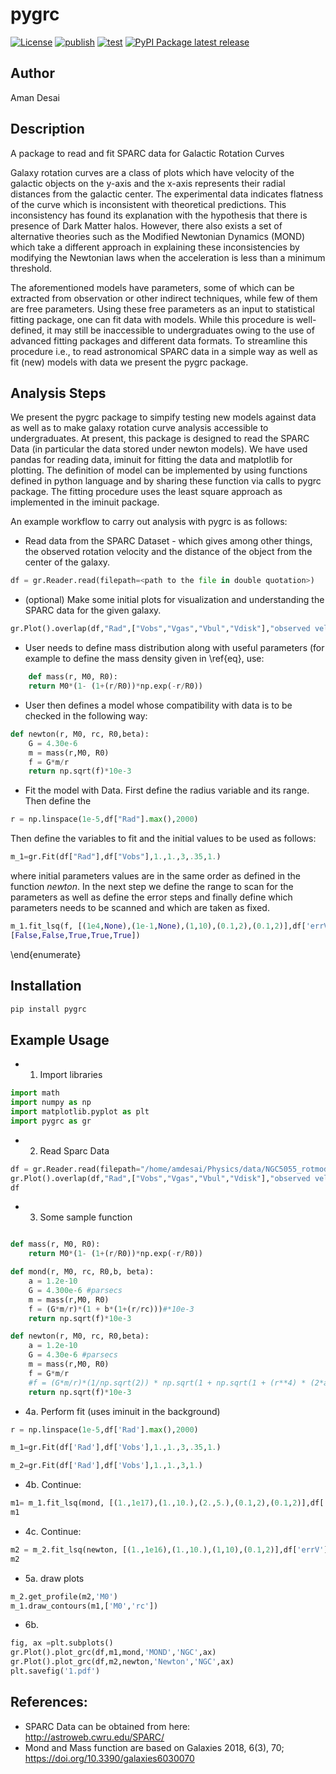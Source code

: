 # pygrc

[![License](https://img.shields.io/github/license/amanmdesai/pygrc)](https://github.com/amanmdesai/pygrc/blob/master/LICENSE.txt)
[![publish](https://github.com/amanmdesai/pygrc/actions/workflows/publish.yml/badge.svg)](https://github.com/amanmdesai/pygrc/actions/workflows/publish.yml)
[![test](https://github.com/amanmdesai/pygrc/actions/workflows/test.yaml/badge.svg)](https://github.com/amanmdesai/pygrc/actions/workflows/test.yaml)
[![PyPI Package latest release](https://img.shields.io/pypi/v/pygrc.svg)](https://pypi.python.org/pypi/pygrc)

## Author

Aman Desai

##  Description

A package to read and fit SPARC data for Galactic Rotation Curves


Galaxy rotation curves are a class of plots which have velocity of the galactic objects on the y-axis and the x-axis represents their radial distances from the galactic center. The experimental data indicates flatness of the curve which is inconsistent with theoretical predictions. This inconsistency has found its explanation with the hypothesis that there is presence of Dark Matter halos. However, there also exists a set of alternative theories such as the Modified Newtonian Dynamics (MOND) which take a different approach in explaining these inconsistencies by modifying the Newtonian laws when the acceleration is less than a minimum threshold.


The aforementioned models have parameters, some of which can be extracted from observation or other indirect techniques, while few of them are free parameters. Using these free parameters as an input to statistical fitting package, one can fit data with models. While this procedure is well-defined, it may still be inaccessible to undergraduates owing to the use of advanced fitting packages and different data formats. To streamline this procedure i.e., to read astronomical SPARC data in a simple way as well as fit (new) models with data we present the pygrc package. 



## Analysis Steps 

We present the pygrc package to simpify testing new models against data as well as to make galaxy rotation curve analysis accessible to undergraduates. At present, this package is designed to read the SPARC Data (in particular the data stored under newton models). We have used pandas for reading data, iminuit for fitting the data and matplotlib for plotting.  The definition of model can be implemented by using functions defined in python language and by sharing these function via calls to pygrc package. The fitting procedure uses the least square approach as implemented in the iminuit package. 

An example workflow to carry out analysis with pygrc is as follows: 

-  Read data from the SPARC Dataset - which gives among other things, the observed rotation velocity and the distance of the object from the center of the galaxy.

```python
df = gr.Reader.read(filepath=<path to the file in double quotation>)
```
- (optional) Make some initial plots for visualization and understanding the SPARC data for the given galaxy.

```python
gr.Plot().overlap(df,"Rad",["Vobs","Vgas","Vbul","Vdisk"],"observed velocity")
```

- User needs to define mass distribution along with useful parameters (for example to define the mass density given in \ref{eq}, use: 

```python
	def mass(r, M0, R0):
    return M0*(1- (1+(r/R0))*np.exp(-r/R0))
```

- User then defines a model whose compatibility with data is to be checked in the following way:

```python
def newton(r, M0, rc, R0,beta):
    G = 4.30e-6  
    m = mass(r,M0, R0)
    f = G*m/r
    return np.sqrt(f)*10e-3
```

- Fit the model with Data. First define the radius variable and its range. Then define the  


```python
r = np.linspace(1e-5,df["Rad"].max(),2000)
```

Then define the variables to fit and the initial values to be used as follows:

```python
m_1=gr.Fit(df["Rad"],df["Vobs"],1.,1.,3,.35,1.)
```

where initial parameters values are in the same order as defined in the function *newton*. In the next step we define the range to scan for the parameters as well as define the error steps and finally define which parameters needs to be scanned and which are taken as fixed.

```python
m_1.fit_lsq(f, [(1e4,None),(1e-1,None),(1,10),(0.1,2),(0.1,2)],df['errV'],\\
[False,False,True,True,True])
```

\end{enumerate}



## Installation

```bash
pip install pygrc
```

## Example Usage

- 1. Import libraries

```python
import math
import numpy as np
import matplotlib.pyplot as plt
import pygrc as gr
```

- 2. Read Sparc Data

```python
df = gr.Reader.read(filepath="/home/amdesai/Physics/data/NGC5055_rotmod.dat")
gr.Plot().overlap(df,"Rad",["Vobs","Vgas","Vbul","Vdisk"],"observed velocity")
df
```

- 3.  Some sample function
```python

def mass(r, M0, R0):
    return M0*(1- (1+(r/R0))*np.exp(-r/R0))

def mond(r, M0, rc, R0,b, beta):
    a = 1.2e-10
    G = 4.300e-6 #parsecs
    m = mass(r,M0, R0)
    f = (G*m/r)*(1 + b*(1+(r/rc)))#*10e-3
    return np.sqrt(f)*10e-3

def newton(r, M0, rc, R0,beta):
    a = 1.2e-10
    G = 4.30e-6 #parsecs
    m = mass(r,M0, R0)
    f = G*m/r
    #f = (G*m/r)*(1/np.sqrt(2)) * np.sqrt(1 + np.sqrt(1 + (r**4) * (2*a/(G*m))**2))
    return np.sqrt(f)*10e-3
```

- 4a. Perform fit  (uses iminuit in the background)

```python
r = np.linspace(1e-5,df['Rad'].max(),2000)

m_1=gr.Fit(df['Rad'],df['Vobs'],1.,1.,3,.35,1.)

m_2=gr.Fit(df['Rad'],df['Vobs'],1.,1.,3,1.)
```

- 4b. Continue:

```python
m1= m_1.fit_lsq(mond, [(1.,1e17),(1.,10.),(2.,5.),(0.1,2),(0.1,2)],df['errV'],[False,False,True,True,True])
m1
```

- 4c. Continue:

```python
m2 = m_2.fit_lsq(newton, [(1.,1e16),(1.,10.),(1,10),(0.1,2)],df['errV'],[False,True,True,True])
m2
```

- 5a. draw plots
```python
m_2.get_profile(m2,'M0')
m_1.draw_contours(m1,['M0','rc'])
```

- 6b.

```python
fig, ax =plt.subplots()
gr.Plot().plot_grc(df,m1,mond,'MOND','NGC',ax)
gr.Plot().plot_grc(df,m2,newton,'Newton','NGC',ax)
plt.savefig('1.pdf')
```


## References:

- SPARC Data can be obtained from here: http://astroweb.cwru.edu/SPARC/
- Mond and Mass function are based on Galaxies 2018, 6(3), 70; https://doi.org/10.3390/galaxies6030070